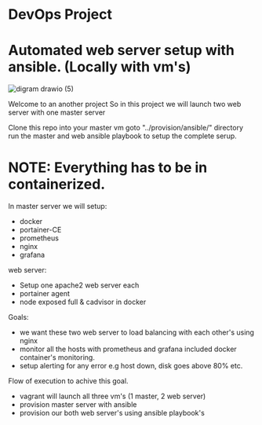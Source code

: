 # DevOps Project
# Automated web server setup with ansible. (Locally with vm's)

![digram drawio (5)](https://github.com/GitPit-ak/ansible-prometheus/assets/44562876/9c0af54c-3235-4701-8027-e7ecfaf00e15)

Welcome to an another project
So in this project we will launch two web server with one master server

Clone this repo into your master vm goto "../provision/ansible/" directory
run the master and web ansible playbook to setup the complete serup. 
# NOTE: Everything has to be in containerized. 

In master server we will setup:
- docker
- portainer-CE
- prometheus
- nginx
- grafana

web server:
- Setup one apache2 web server each
- portainer agent
- node exposed full & cadvisor in docker


Goals: 
- we want these two web server to load balancing with each other's using nginx
- monitor all the hosts with prometheus and grafana included docker container's monitoring.
- setup alerting for any error e.g host down, disk goes above 80% etc.

Flow of execution to achive this goal.
- vagrant will launch all three vm's (1 master, 2 web server)
- provision master server with ansible
- provision our both web server's using ansible playbook's

